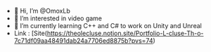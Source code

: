 - 👋 Hi, I’m @OmoxLb
- 👀 I’m interested in video game
- 🌱 I’m currently learning C++ and C# to work on Unity and Unreal
- Link : [Site(https://theolecluse.notion.site/Portfolio-L-cluse-Th-o-7c71df09aa48491dab24a7706ed8875b?pvs=74)

<!---
OmoxLb/OmoxLb is a ✨ special ✨ repository because its `README.md` (this file) appears on your GitHub profile.
You can click the Preview link to take a look at your changes.
--->

